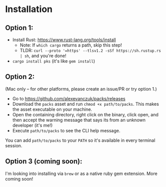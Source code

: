 # Installation
## Option 1:
- Install Rust: https://www.rust-lang.org/tools/install
  - Note: If `which cargo` returns a path, skip this step!
  - TLDR: `curl --proto '=https' --tlsv1.2 -sSf https://sh.rustup.rs | sh`, and you're done!
- `cargo install pks` (it's like `gem install`)

## Option 2:
(Mac only – for other platforms, please create an issue/PR or try option 1.)

- Go to https://github.com/alexevanczuk/packs/releases
- Download the `packs` asset and run `chmod +x path/to/packs`. This makes the asset executable on your machine.
- Open the containing directory, right click on the binary, click open, and then accept the warning message that says its from an unknown developer (it's me!)
- Execute `path/to/packs` to see the CLI help message.

You can add `path/to/packs` to your `PATH` so it's available in every terminal session.

## Option 3 (coming soon):
I'm looking into installing via `brew` or as a native ruby gem extension. More coming soon!

